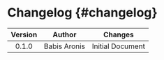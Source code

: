 
Changelog {#changelog}
=========


| Version |    Author    |     Changes      |
|:-------:|:------------:|:----------------:|
|  0.1.0  | Babis Aronis | Initial Document |
